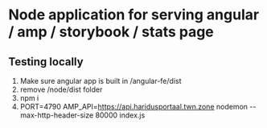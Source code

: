 # Node application for serving angular / amp / storybook / stats page

## Testing locally
  1. Make sure angular app is built in /angular-fe/dist
  2. remove /node/dist folder
  3. npm i
  4. PORT=4790 AMP_API=https://api.haridusportaal.twn.zone nodemon --max-http-header-size 80000 index.js